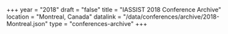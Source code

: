 +++
year = "2018"
draft = "false"
title = "IASSIST 2018 Conference Archive"
location = "Montreal, Canada"
datalink = "/data/conferences/archive/2018-Montreal.json"
type = "conferences-archive"
+++
